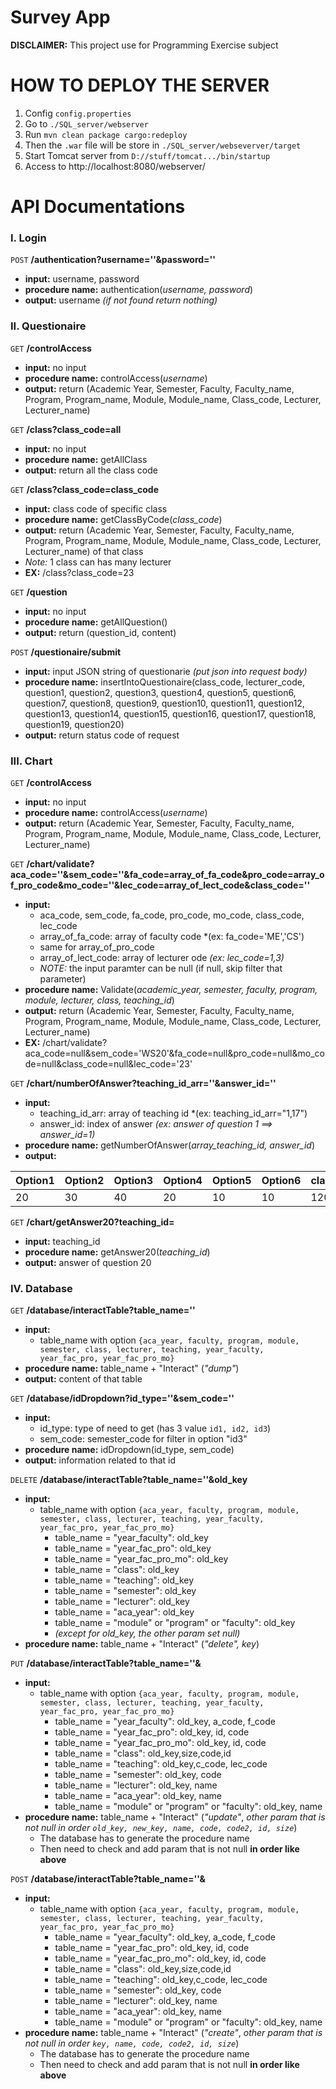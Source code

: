 # Survey App
 **DISCLAIMER:** This project use for Programming Exercise subject

 
# HOW TO DEPLOY THE SERVER
1. Config `config.properties`
2. Go to `./SQL_server/webserver`
3. Run `mvn clean package cargo:redeploy`
4. Then the `.war` file will be store in `./SQL_server/webseverver/target` 
5. Start Tomcat server from `D://stuff/tomcat.../bin/startup`
6. Access to http://localhost:8080/webserver/

 # API Documentations
 
### I. Login

`POST` **/authentication?username=''&password=''**
- **input:** username, password
- **procedure name:** authentication(*username, password*)
- **output:** username *(if not found return nothing)*

### II. Questionaire

`GET` **/controlAccess**
- **input:** no input
- **procedure name:** controlAccess(*username*)
- **output:** return (Academic Year, Semester, Faculty, Faculty_name, Program, Program_name, Module, Module_name, Class_code, Lecturer, Lecturer_name)

`GET` **/class?class_code=all**
- **input:** no input
- **procedure name:** getAllClass
- **output:** return all the class code

`GET` **/class?class_code=class_code**
- **input:** class code of specific class
- **procedure name:** getClassByCode(*class_code*)
- **output:** return (Academic Year, Semester, Faculty, Faculty_name, Program, Program_name, Module, Module_name, Class_code, Lecturer, Lecturer_name) of that class
- *Note:* 1 class can has many lecturer
- **EX:** /class?class_code=23

`GET` **/question**
- **input:** no input
- **procedure name:** getAllQuestion()
- **output:** return (question_id, content)

`POST` **/questionaire/submit**
- **input:** input JSON string of questionarie *(put json into request body)*
- **procedure name:** insertIntoQuestionaire(class_code, lecturer_code, question1, question2, question3, question4, question5, question6, question7,  question8, question9, question10, question11, question12, question13, question14, question15, question16, question17, question18, question19, question20)
- **output:** return status code of request

### III. Chart

`GET` **/controlAccess**
- **input:** no input
- **procedure name:** controlAccess(*username*)
- **output:** return (Academic Year, Semester, Faculty, Faculty_name, Program, Program_name, Module, Module_name, Class_code, Lecturer, Lecturer_name)

`GET` **/chart/validate?aca_code=''&sem_code=''&fa_code=array_of_fa_code&pro_code=array_of_pro_code&mo_code=''&lec_code=array_of_lect_code&class_code=''**
- **input:** 
    - aca_code, sem_code, fa_code, pro_code, mo_code, class_code, lec_code
    - array_of_fa_code: array of faculty code *(ex: fa_code='ME','CS')
    - same for array_of_pro_code
    - array_of_lect_code: array of lecturer ode   *(ex: lec_code=1,3)*
    - *NOTE:* the input paramter can be null (if null, skip filter that parameter)
- **procedure name:** Validate(*academic_year, semester, faculty, program, module, lecturer, class, teaching_id*)
- **output:** return (Academic Year, Semester, Faculty, Faculty_name, Program, Program_name, Module, Module_name, Class_code, Lecturer, Lecturer_name)
- **EX:** /chart/validate?aca_code=null&sem_code='WS20'&fa_code=null&pro_code=null&mo_code=null&class_code=null&lec_code='23'

`GET` **/chart/numberOfAnswer?teaching_id_arr=''&answer_id=''**
- **input:** 
    - teaching_id_arr: array of teaching id *(ex: teaching_id_arr="1,17")
    - answer_id: index of answer *(ex: answer of question 1 ==> answer_id=1)*
- **procedure name:** getNumberOfAnswer(*array_teaching_id, answer_id*)
- **output:**

| **Option1** | **Option2** | **Option3** | **Option4** | **Option5** | **Option6** | **class_size** |
|-------------|-------------|-------------|-------------|-------------|-------------|-----------------|
| 20          | 30          | 40          | 20          | 10          | 10          | 120             |

`GET` **/chart/getAnswer20?teaching_id=**
- **input:** teaching_id
- **procedure name:** getAnswer20(*teaching_id*)
- **output:** answer of question 20


### IV. Database

`GET` **/database/interactTable?table_name=''**
- **input:** 
  - table_name with option `{aca_year, faculty, program, module, semester, class, lecturer, teaching, year_faculty, year_fac_pro, year_fac_pro_mo}`
- **procedure name:** table_name + "Interact" (*"dump"*)
- **output:** content of that table

`GET` **/database/idDropdown?id_type=''&sem_code=''**
- **input:** 
  - id_type: type of need to get (has 3 value `id1, id2, id3`)
  - sem_code: semester_code for filter in option "id3" 
- **procedure name:** idDropdown(id_type, sem_code)
- **output:** information related to that id

`DELETE` **/database/interactTable?table_name=''&old_key**
- **input:**
  - table_name with option `{aca_year, faculty, program, module, semester, class, lecturer, teaching, year_faculty, year_fac_pro, year_fac_pro_mo}` 
    - table_name = "year_faculty": old_key
    - table_name = "year_fac_pro": old_key
    - table_name = "year_fac_pro_mo": old_key
    - table_name = "class": old_key
    - table_name = "teaching": old_key
    - table_name = "semester": old_key
    - table_name = "lecturer": old_key
    - table_name = "aca_year": old_key
    - table_name = "module" or "program" or "faculty": old_key
    - *(except for old_key, the other param set null)*
- **procedure name:** table_name + "Interact" (*"delete", key*)

`PUT` **/database/interactTable?table_name=''&**
- **input:**
  - table_name with option `{aca_year, faculty, program, module, semester, class, lecturer, teaching, year_faculty, year_fac_pro, year_fac_pro_mo}` 
    - table_name = "year_faculty": old_key, a_code, f_code
    - table_name = "year_fac_pro": old_key, id, code
    - table_name = "year_fac_pro_mo": old_key, id, code
    - table_name = "class": old_key,size,code,id
    - table_name = "teaching": old_key,c_code, lec_code
    - table_name = "semester": old_key, code
    - table_name = "lecturer": old_key, name 
    - table_name = "aca_year": old_key, name
    - table_name = "module" or "program" or "faculty": old_key, name
- **procedure name:** table_name + "Interact" (*"update"*, *other param that is not null in order `old_key, new_key, name, code, code2, id, size`*)
  - The database has to generate the procedure name
  - Then need to check and add param that is not null **in order like above**

`POST` **/database/interactTable?table_name=''&**
- **input:**
  - table_name with option `{aca_year, faculty, program, module, semester, class, lecturer, teaching, year_faculty, year_fac_pro, year_fac_pro_mo}`
    - table_name = "year_faculty": old_key, a_code, f_code
    - table_name = "year_fac_pro": old_key, id, code
    - table_name = "year_fac_pro_mo": old_key, id, code
    - table_name = "class": old_key,size,code,id
    - table_name = "teaching": old_key,c_code, lec_code
    - table_name = "semester": old_key, code
    - table_name = "lecturer": old_key, name 
    - table_name = "aca_year": old_key, name
    - table_name = "module" or "program" or "faculty": old_key, name
- **procedure name:** table_name + "Interact" (*"create"*, *other param that is not null in order `key, name, code, code2, id, size`*)
  - The database has to generate the procedure name
  - Then need to check and add param that is not null **in order like above**
